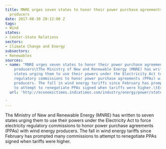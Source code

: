 ```yaml
---
title: MNRE urges seven states to honor their power purchase agreements with wind
  producers
date: 2017-08-30 20:12:00 Z
tags:
- Wind
states:
- Center-State Relations
sectors:
- Climate Change and Energy
subsectors:
- Renewables
sources:
- name: "MNRE urges seven states to honor their power purchase agreements with wind
    producers\tThe Ministry of New and Renewable Energy (MNRE) has written to seven
    states urging them to use their powers under the Electricity Act to force electricity
    regulatory commissions to honor power purchase agreements (PPAs) with wind energy
    producers. The fall in wind energy tariffs since February has prompted many commissions
    to attempt to renegotiate PPAs signed when tariffs were higher.\tEconomic Times\n"
  url: 'http://economictimes.indiatimes.com/industry/energy/power/states-producing-wind-energy-asked-to-ensure-regulatory-nod-for-power-purchase-agreements/articleshow/60182472.cms

'
---
```


The Ministry of New and Renewable Energy (MNRE) has written to seven states urging them to use their powers under the Electricity Act to force electricity regulatory commissions to honor power purchase agreements (PPAs) with wind energy producers. The fall in wind energy tariffs since February has prompted many commissions to attempt to renegotiate PPAs signed when tariffs were higher.
